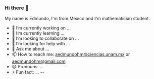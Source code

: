 ### Hi there 👋
My name is Edmundo, I'm from Mexico and I'm mathematician student.

- 🔭 I’m currently working on ...
- 🌱 I’m currently learning ...
- 👯 I’m looking to collaborate on ...
- 🤔 I’m looking for help with ...
- 💬 Ask me about ...
- 📫 How to reach me: [aedmundohm@ciencias.unam.mx](url) or [aedmundohm@gmail.com](url)
- 😄 Pronouns: ...
- ⚡ Fun fact: ...
--
